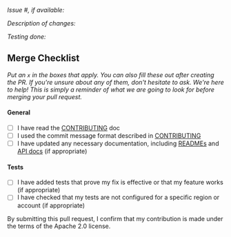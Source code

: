 *Issue #, if available:*

*Description of changes:*

*Testing done:*

## Merge Checklist

_Put an `x` in the boxes that apply. You can also fill these out after creating the PR. If you're unsure about any of them, don't hesitate to ask. We're here to help! This is simply a reminder of what we are going to look for before merging your pull request._

#### General

- [ ] I have read the [CONTRIBUTING](https://github.com/amazon-braket/amazon-braket-sdk-python/blob/main/CONTRIBUTING.md) doc
- [ ] I used the commit message format described in [CONTRIBUTING](https://github.com/amazon-braket/amazon-braket-sdk-python/blob/main/CONTRIBUTING.md#commit-your-change)
- [ ] I have updated any necessary documentation, including [READMEs](https://github.com/amazon-braket/amazon-braket-sdk-python/blob/main/README.md) and [API docs](https://github.com/amazon-braket/amazon-braket-sdk-python/blob/main/CONTRIBUTING.md#documentation-guidelines) (if appropriate)

#### Tests

- [ ] I have added tests that prove my fix is effective or that my feature works (if appropriate)
- [ ] I have checked that my tests are not configured for a specific region or account (if appropriate)

By submitting this pull request, I confirm that my contribution is made under the terms of the Apache 2.0 license.
